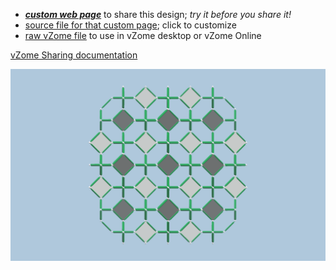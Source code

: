 
 - [***custom web page***][post] to share this design; *try it before you share it!*
 - [source file for that custom page][source]; click to customize
 - [raw vZome file][raw] to use in vZome desktop or vZome Online

[vZome Sharing documentation](https://vzome.github.io/vzome/sharing.html#how-it-works)

![Image](<TO array.png>)


[post]: <https://John-Kostick.github.io/vzome-sharing/2022/01/02/TO array-14-12-08.html>
[source]: <https://github.com/John-Kostick/vzome-sharing/edit/main/_posts/2022-01-02-TO array-14-12-08.md>
[raw]: <https://raw.githubusercontent.com/John-Kostick/vzome-sharing/main/2022/01/02/14-12-08-TO array/TO array.vZome>